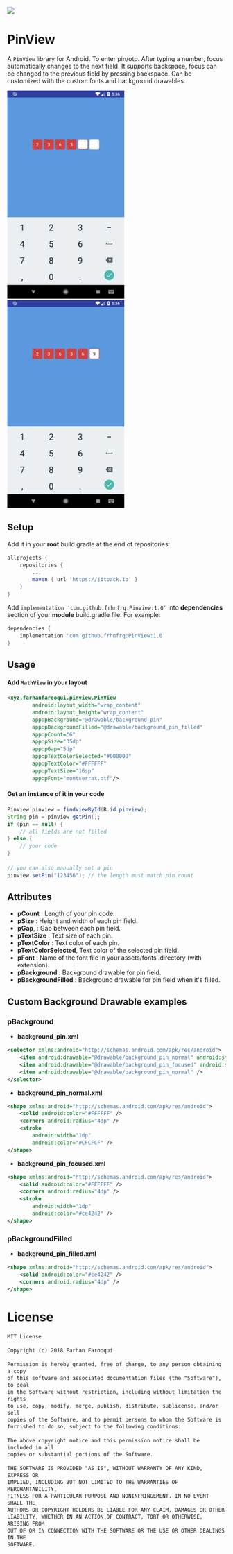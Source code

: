 [![](https://jitpack.io/v/frhnfrq/PinView.svg)](https://jitpack.io/#frhnfrq/PinView)

# PinView 

A `PinView` library for Android. To enter pin/otp. After typing a number, focus automatically changes to the next field. It supports backspace, focus can be changed to the previous field by pressing backspace. Can be customized with the custom fonts and background drawables.

<img src="screenshots/1.png" width="270px" height="480px" />
<img src="screenshots/2.png" width="270px" height="480px" />

## Setup

Add it in your **root** build.gradle at the end of repositories:

```groovy
allprojects {
    repositories {
		...
		maven { url 'https://jitpack.io' }
	}
}
```

Add `implementation 'com.github.frhnfrq:PinView:1.0'` into **dependencies** section of your **module** build.gradle file. For example:

```groovy
dependencies {
    implementation 'com.github.frhnfrq:PinView:1.0'
}
```
## Usage

#### Add `MathView` in your layout

```xml
<xyz.farhanfarooqui.pinview.PinView
        android:layout_width="wrap_content"
        android:layout_height="wrap_content"
        app:pBackground="@drawable/background_pin"
        app:pBackgroundFilled="@drawable/background_pin_filled"
        app:pCount="6"
        app:pSize="35dp"
        app:pGap="5dp"
        app:pTextColorSelected="#000000"
        app:pTextColor="#FFFFFF"
        app:pTextSize="16sp"
        app:pFont="montserrat.otf"/>
```

#### Get an instance of it in your code
```java
PinView pinview = findViewById(R.id.pinview);
String pin = pinview.getPin();
if (pin == null) {
    // all fields are not filled
} else {
    // your code
}

// you can also manually set a pin
pinview.setPin("123456"); // the length must match pin count
```


## Attributes

* **pCount** : Length of your pin code.
* **pSize** : Height and width of each pin field.
* **pGap**, : Gap between each pin field.
* **pTextSize** : Text size of each pin.
* **pTextColor** : Text color of each pin.
* **pTextColorSelected**, Text color of the selected pin field.
* **pFont** : Name of the font file in your assets/fonts .directory (with extension).
* **pBackground** : Background drawable for pin field.
* **pBackgroundFilled** : Background drawable for pin field when it's filled.

## Custom Background Drawable examples

### pBackground
* **background_pin.xml**
```xml
<selector xmlns:android="http://schemas.android.com/apk/res/android">
    <item android:drawable="@drawable/background_pin_normal" android:state_focused="false" />
    <item android:drawable="@drawable/background_pin_focused" android:state_focused="true" />
    <item android:drawable="@drawable/background_pin_normal" />
</selector>
```

* **background_pin_normal.xml**
```xml
<shape xmlns:android="http://schemas.android.com/apk/res/android">
    <solid android:color="#FFFFFF" />
    <corners android:radius="4dp" />
    <stroke
        android:width="1dp"
        android:color="#CFCFCF" />
</shape>
```

* **background_pin_focused.xml**
```xml
<shape xmlns:android="http://schemas.android.com/apk/res/android">
    <solid android:color="#FFFFFF" />
    <corners android:radius="4dp" />
    <stroke
        android:width="1dp"
        android:color="#ce4242" />
</shape>
```
### pBackgroundFilled

* **background_pin_filled.xml**
```xml
<shape xmlns:android="http://schemas.android.com/apk/res/android">
    <solid android:color="#ce4242" />
    <corners android:radius="4dp" />
</shape>
```


License
=======

    MIT License

    Copyright (c) 2018 Farhan Farooqui

    Permission is hereby granted, free of charge, to any person obtaining a copy
    of this software and associated documentation files (the "Software"), to deal
    in the Software without restriction, including without limitation the rights
    to use, copy, modify, merge, publish, distribute, sublicense, and/or sell
    copies of the Software, and to permit persons to whom the Software is
    furnished to do so, subject to the following conditions:

    The above copyright notice and this permission notice shall be included in all
    copies or substantial portions of the Software.

    THE SOFTWARE IS PROVIDED "AS IS", WITHOUT WARRANTY OF ANY KIND, EXPRESS OR
    IMPLIED, INCLUDING BUT NOT LIMITED TO THE WARRANTIES OF MERCHANTABILITY,
    FITNESS FOR A PARTICULAR PURPOSE AND NONINFRINGEMENT. IN NO EVENT SHALL THE
    AUTHORS OR COPYRIGHT HOLDERS BE LIABLE FOR ANY CLAIM, DAMAGES OR OTHER
    LIABILITY, WHETHER IN AN ACTION OF CONTRACT, TORT OR OTHERWISE, ARISING FROM,
    OUT OF OR IN CONNECTION WITH THE SOFTWARE OR THE USE OR OTHER DEALINGS IN THE
    SOFTWARE.
